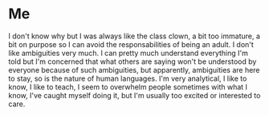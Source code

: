 Me
===
I don't know why but I was always like the class clown, a bit too immature, a bit on purpose so I can avoid the responsabilities of being an adult. I don't like ambiguities very much. I can pretty much understand everything I'm told but I'm concerned that what others are saying won't be understood by everyone because of such ambiguities, but apparently, ambiguities are here to stay, so is the nature of human languages. I'm very analytical, I like to know, I like to teach, I seem to overwhelm people sometimes with what I know, I've caught myself doing it, but I'm usually too excited or interested to care.
